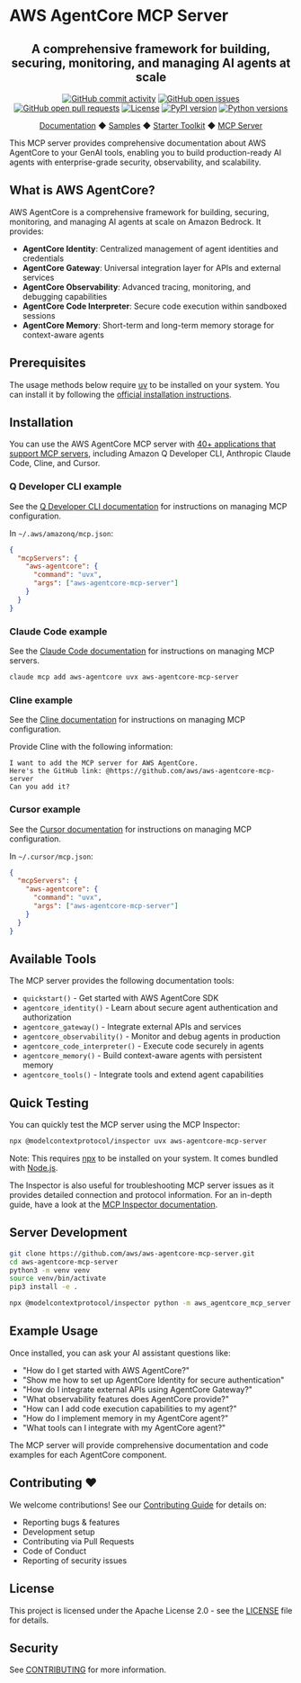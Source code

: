 # AWS AgentCore MCP Server

<div align="center">
  <h2>A comprehensive framework for building, securing, monitoring, and managing AI agents at scale</h2>

  <div align="center">
    <a href="https://github.com/aws/aws-agentcore-mcp-server/graphs/commit-activity"><img alt="GitHub commit activity" src="https://img.shields.io/github/commit-activity/m/aws/aws-agentcore-mcp-server"/></a>
    <a href="https://github.com/aws/aws-agentcore-mcp-server/issues"><img alt="GitHub open issues" src="https://img.shields.io/github/issues/aws/aws-agentcore-mcp-server"/></a>
    <a href="https://github.com/aws/aws-agentcore-mcp-server/pulls"><img alt="GitHub open pull requests" src="https://img.shields.io/github/issues-pr/aws/aws-agentcore-mcp-server"/></a>
    <a href="https://github.com/aws/aws-agentcore-mcp-server/blob/main/LICENSE"><img alt="License" src="https://img.shields.io/github/license/aws/aws-agentcore-mcp-server"/></a>
    <a href="https://pypi.org/project/aws-agentcore-mcp-server/"><img alt="PyPI version" src="https://img.shields.io/pypi/v/aws-agentcore-mcp-server"/></a>
    <a href="https://python.org"><img alt="Python versions" src="https://img.shields.io/pypi/pyversions/aws-agentcore-mcp-server"/></a>
  </div>
  
  <p>
    <a href="https://docs.aws.amazon.com/bedrock-agentcore/">Documentation</a>
    ◆ <a href="https://github.com/aws-samples/sample-amazon-bedrock-agentcore-onboarding">Samples</a>
    ◆ <a href="https://aws.github.io/bedrock-agentcore-starter-toolkit/">Starter Toolkit</a>
    ◆ <a href="https://github.com/aws/aws-agentcore-mcp-server">MCP Server</a>
  </p>
</div>

This MCP server provides comprehensive documentation about AWS AgentCore to your GenAI tools, enabling you to build production-ready AI agents with enterprise-grade security, observability, and scalability.

## What is AWS AgentCore?

AWS AgentCore is a comprehensive framework for building, securing, monitoring, and managing AI agents at scale on Amazon Bedrock. It provides:

- **AgentCore Identity**: Centralized management of agent identities and credentials
- **AgentCore Gateway**: Universal integration layer for APIs and external services  
- **AgentCore Observability**: Advanced tracing, monitoring, and debugging capabilities
- **AgentCore Code Interpreter**: Secure code execution within sandboxed sessions
- **AgentCore Memory**: Short-term and long-term memory storage for context-aware agents

## Prerequisites

The usage methods below require [uv](https://github.com/astral-sh/uv) to be installed on your system. You can install it by following the [official installation instructions](https://github.com/astral-sh/uv#installation).

## Installation

You can use the AWS AgentCore MCP server with [40+ applications that support MCP servers](https://modelcontextprotocol.io/clients), including Amazon Q Developer CLI, Anthropic Claude Code, Cline, and Cursor.

### Q Developer CLI example

See the [Q Developer CLI documentation](https://docs.aws.amazon.com/amazonq/latest/qdeveloper-ug/command-line-mcp-configuration.html) for instructions on managing MCP configuration.

In `~/.aws/amazonq/mcp.json`:

```json
{
  "mcpServers": {
    "aws-agentcore": {
      "command": "uvx",
      "args": ["aws-agentcore-mcp-server"]
    }
  }
}
```

### Claude Code example

See the [Claude Code documentation](https://docs.anthropic.com/en/docs/claude-code/tutorials#configure-mcp-servers) for instructions on managing MCP servers.

```bash
claude mcp add aws-agentcore uvx aws-agentcore-mcp-server
```

### Cline example

See the [Cline documentation](https://docs.cline.bot/mcp-servers/configuring-mcp-servers#editing-mcp-settings-files) for instructions on managing MCP configuration.

Provide Cline with the following information:

```
I want to add the MCP server for AWS AgentCore.
Here's the GitHub link: @https://github.com/aws/aws-agentcore-mcp-server
Can you add it?
```

### Cursor example

See the [Cursor documentation](https://docs.cursor.com/context/model-context-protocol#configuring-mcp-servers) for instructions on managing MCP configuration.

In `~/.cursor/mcp.json`:

```json
{
  "mcpServers": {
    "aws-agentcore": {
      "command": "uvx",
      "args": ["aws-agentcore-mcp-server"]
    }
  }
}
```

## Available Tools

The MCP server provides the following documentation tools:

- `quickstart()` - Get started with AWS AgentCore SDK
- `agentcore_identity()` - Learn about secure agent authentication and authorization
- `agentcore_gateway()` - Integrate external APIs and services
- `agentcore_observability()` - Monitor and debug agents in production
- `agentcore_code_interpreter()` - Execute code securely in agents
- `agentcore_memory()` - Build context-aware agents with persistent memory
- `agentcore_tools()` - Integrate tools and extend agent capabilities

## Quick Testing

You can quickly test the MCP server using the MCP Inspector:

```bash
npx @modelcontextprotocol/inspector uvx aws-agentcore-mcp-server
```

Note: This requires [npx](https://docs.npmjs.com/cli/v11/commands/npx) to be installed on your system. It comes bundled with [Node.js](https://nodejs.org/). 

The Inspector is also useful for troubleshooting MCP server issues as it provides detailed connection and protocol information. For an in-depth guide, have a look at the [MCP Inspector documentation](https://modelcontextprotocol.io/docs/tools/inspector).

## Server Development

```bash
git clone https://github.com/aws/aws-agentcore-mcp-server.git
cd aws-agentcore-mcp-server
python3 -m venv venv
source venv/bin/activate
pip3 install -e .

npx @modelcontextprotocol/inspector python -m aws_agentcore_mcp_server
```

## Example Usage

Once installed, you can ask your AI assistant questions like:

- "How do I get started with AWS AgentCore?"
- "Show me how to set up AgentCore Identity for secure authentication"
- "How do I integrate external APIs using AgentCore Gateway?"
- "What observability features does AgentCore provide?"
- "How can I add code execution capabilities to my agent?"
- "How do I implement memory in my AgentCore agent?"
- "What tools can I integrate with my AgentCore agent?"

The MCP server will provide comprehensive documentation and code examples for each AgentCore component.

## Contributing ❤️

We welcome contributions! See our [Contributing Guide](CONTRIBUTING.md) for details on:
- Reporting bugs & features
- Development setup
- Contributing via Pull Requests
- Code of Conduct
- Reporting of security issues

## License

This project is licensed under the Apache License 2.0 - see the [LICENSE](LICENSE) file for details.

## Security

See [CONTRIBUTING](CONTRIBUTING.md#security-issue-notifications) for more information.

